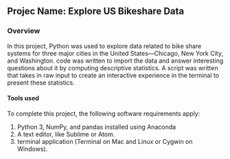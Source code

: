 ## Projec Name: Explore US Bikeshare Data
### Overview
In this project,  Python was used to explore data related to bike share systems for three major cities in the United States—Chicago, New York City, and Washington. code was written to import the data and answer interesting questions about it by computing descriptive statistics. A script was written that takes in raw input to create an interactive experience in the terminal to present these statistics.

#### Tools used
To complete this project, the following software requirements apply:

1. Python 3, NumPy, and pandas installed using Anaconda
2. A text editor, like Sublime or Atom.
3. terminal application (Terminal on Mac and Linux or Cygwin on Windows).
